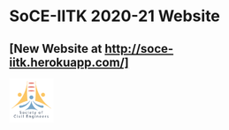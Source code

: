 # SoCE-IITK 2020-21 Website

## [New Website at http://soce-iitk.herokuapp.com/]

<code><img height="80" src = "assets/soce_logo.png"></code>
